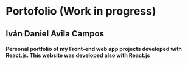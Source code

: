 # Portofolio (Work in progress)

## Iván Daniel Avila Campos

#### Personal portfolio of my Front-end web app projects developed with React.js. This website was developed also with React.js

<!-- ##### Deploy: https://u-blanket.netlify.app/ -->

